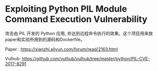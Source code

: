 # Exploiting Python PIL Module Command Execution Vulnerability

攻击由 PIL 开发的 Python 应用, 并达到远程命令执行的效果。这个项目用来放paper和实验所用到的源码和Dockerfile。

Paper : https://xianzhi.aliyun.com/forum/read/2163.html

Vulhub: https://github.com/vulhub/vulhub/tree/master/python/PIL-CVE-2017-8291
